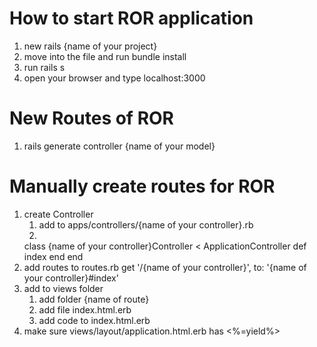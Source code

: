 # How to start ROR application
1. new rails {name of your project}
2. move into the file and run bundle install
3. run rails s
4. open your browser and type localhost:3000
# New Routes of ROR
1. rails generate controller {name of your model}
# Manually create routes for ROR
1. create Controller
    1. add to apps/controllers/{name of your controller}.rb
    2. 
    class {name of your controller}Controller < ApplicationController
        def index
        end
    end
2. add routes to routes.rb
    get '/{name of your controller}', to: '{name of your controller}#index'
3. add to views folder
    1. add folder {name of route}
    2. add file index.html.erb
    3. add code to index.html.erb
3. make sure views/layout/application.html.erb has <%=yield%>

